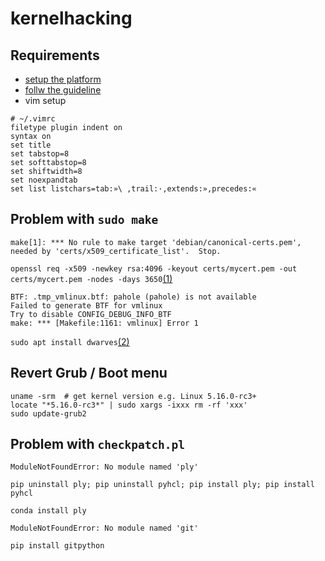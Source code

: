 # kernelhacking

## Requirements
* [setup the platform](https://kernelnewbies.org/OutreachyfirstpatchSetup)
* [follw the guideline](https://kernelnewbies.org/FirstKernelPatch)
* vim setup
```
# ~/.vimrc
filetype plugin indent on
syntax on
set title
set tabstop=8
set softtabstop=8
set shiftwidth=8
set noexpandtab
set list listchars=tab:»\ ,trail:·,extends:»,precedes:«                                                       
```


## Problem with `sudo make`
```
make[1]: *** No rule to make target 'debian/canonical-certs.pem', needed by 'certs/x509_certificate_list'.  Stop.
```

`openssl req -x509 -newkey rsa:4096 -keyout certs/mycert.pem -out certs/mycert.pem -nodes -days 3650`[(1)](https://askubuntu.com/questions/1329538/compiling-the-kernel-5-11-11)

```
BTF: .tmp_vmlinux.btf: pahole (pahole) is not available
Failed to generate BTF for vmlinux
Try to disable CONFIG_DEBUG_INFO_BTF
make: *** [Makefile:1161: vmlinux] Error 1
```
`sudo apt install dwarves`[(2)](https://stackoverflow.com/questions/61657707/btf-tmp-vmlinux-btf-pahole-pahole-is-not-available)

## Revert Grub / Boot menu
```
uname -srm  # get kernel version e.g. Linux 5.16.0-rc3+
locate "*5.16.0-rc3*" | sudo xargs -ixxx rm -rf 'xxx'
sudo update-grub2
```

## Problem with `checkpatch.pl`
```
ModuleNotFoundError: No module named 'ply'
```
`pip uninstall ply; pip uninstall pyhcl; pip install ply; pip install pyhcl`

`conda install ply`

```
ModuleNotFoundError: No module named 'git'
```
`pip install gitpython`
